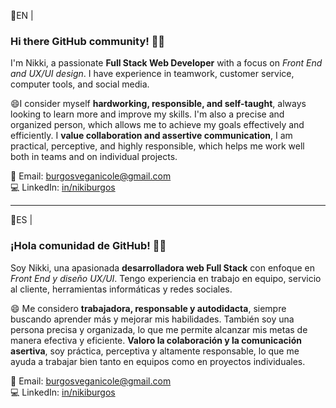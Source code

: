 📌EN |   
### Hi there GitHub community! 👋🏻

I'm Nikki, a passionate  **Full Stack Web Developer** with a focus on *Front End and UX/UI design*. 
I have experience in teamwork, customer service, computer tools, and social media.

😄I consider myself **hardworking, responsible, and self-taught**, always looking to learn more and improve my skills. I'm also a precise and organized person, which allows me to achieve my goals effectively and efficiently. I **value collaboration and assertive communication**, I am practical, perceptive, and highly responsible, which helps me work well both in teams and on individual projects.

📧 Email: burgosveganicole@gmail.com  
💻 LinkedIn: [in/nikiburgos](https://www.linkedin.com/in/nikiburgos/)  

---

📌ES |  

### ¡Hola comunidad de GitHub! 👋🏻

Soy Nikki, una apasionada **desarrolladora web Full Stack** con enfoque en *Front End y diseño UX/UI*. 
Tengo experiencia en trabajo en equipo, servicio al cliente, herramientas informáticas y redes sociales.

😄 Me considero **trabajadora, responsable y autodidacta**, siempre buscando aprender más y mejorar mis habilidades. 
También soy una persona precisa y organizada, lo que me permite alcanzar mis metas de manera efectiva y eficiente. **Valoro la colaboración y la comunicación asertiva**, soy práctica, perceptiva y altamente responsable, lo que me ayuda a trabajar bien tanto en equipos como en proyectos individuales.

📧 Email: burgosveganicole@gmail.com  
💻 LinkedIn: [in/nikiburgos](https://www.linkedin.com/in/nikiburgos/)  

